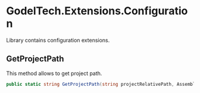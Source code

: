 # GodelTech.Extensions.Configuration

Library contains configuration extensions.

## GetProjectPath
This method allows to get project path.
```c#
public static string GetProjectPath(string projectRelativePath, Assembly startupAssembly)
```